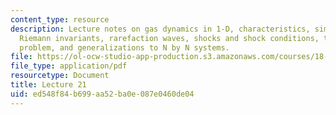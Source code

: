 ```yaml
---
content_type: resource
description: Lecture notes on gas dynamics in 1-D, characteristics, simple waves,
  Riemann invariants, rarefaction waves, shocks and shock conditions, the Riemann
  problem, and generalizations to N by N systems.
file: https://ol-ocw-studio-app-production.s3.amazonaws.com/courses/18-306-advanced-partial-differential-equations-with-applications-fall-2009/ed548f84b699aa52ba0e087e0460de04_MIT18_306f09_lec21.pdf
file_type: application/pdf
resourcetype: Document
title: Lecture 21
uid: ed548f84-b699-aa52-ba0e-087e0460de04
---
```


